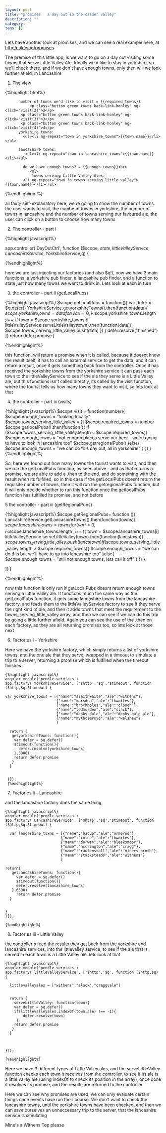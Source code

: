 ```yaml
---
layout: post
title: "promises   a day out in the calder valley"
description: ""
category: 
tags: []
---
```


Lets have another look at promises, and we can see a real example here, at [http:/calder.io/promises](http://calder.io/promises)

The premise of this little app, is we want to go on a day out visiting some towns that serve Little Valley Ale. Ideally we'd like to stay in yorkshire, so we'll check there, and if we don't have enough towns, only then will we look further afield, in Lancashire

1. The view

{%highlight html%}

          number of towns we'd like to visit = {{required_towns}}
               <p class="button green towns back-link-honley" ng-click="visit(2)">2</p>
           <p class="button green towns back-link-honley" ng-click="visit(3)">3</p>
           <p class="button green towns back-link-honley" ng-click="visit(4)">4</p>
          yorkshire towns:         
            <ul><li ng-repeat="town in yorkshire_towns">{{town.name}}</li></ul> 
               
          lancashire towns: 
             <ul><li ng-repeat="town in lancashire_towns">{{town.name}}</li></ul> 

            do we have enough towns? = {{enough_towns}}<br>
               <ul>
                towns serving Little Valley Ales: 
            <li ng-repeat="town in towns_serving_little_valley">{{town.name}}</li></ul> 
{%endhighlight%}

all fairly self-explanatory here, we're going to show the number of towns the user wants to visit, the numbe of towns in yorkshire, the number of towns in lancashire and the number of towns serving our favoured ale, the user can click on a button to choose how many towns

2. The controller - part i

{%highlight javascript%}

app.controller('DayOutCtrl', function ($scope, $state,littleValleyService,LancashireService,YorkshireService,$q) {

{%endhighlight%}

here we are just injecting our factories (and also $q!), now we have 3 main functions, a yorkshire pub finder, a lancashire pub finder, and a function to state just how many towns we want to drink in. Lets look at each in turn

3. the controller - part ii (getLocalPubs)

{%highlight javascript%}
  $scope.getlocalPubs = function(){
    var defer = $q.defer()
    YorkshireService.getyorkshireTowns().then(function(data){
      $scope.yorkshire_towns = data
      for (var i =0 ; i <$scope.yorkshire_towns.length ;i++ ){
        town = $scope.yorkshire_towns[i]
        littleValleyService.serveLittleValley(town).then(function(data){
          $scope.towns_serving_little_valley.push(data)
        })
      }
      defer.resolve("finished")
    })
    return defer.promise
  }

{%endhighlight%}

this function, will return a promise when it is called, because it doesnt know the result itself, it has to call an external service to get the data, and it can return a result, once it gets something back from the controller. Once it has received the yorkshire towns from the yorkshire service it can pass each town to the littleValleyService to see if the ale they serve is a Little Valley ale, but this functions isn't called directly, its called by the visit function, where the tourist tells us how many towns they want to visit, so lets look at that 

4. the controller - part iii (visits)

{%highlight javascript%}
 $scope.visit = function(number){
    $scope.enough_towns = "looking locally"
    $scope.towns_serving_little_valley = []
    $scope.required_towns = number
    $scope.getlocalPubs().then(function(){
      if ($scope.towns_serving_little_valley.length < $scope.required_towns){
        $scope.enough_towns = "not enough places serve our beer - we're going to have to look in lancashire too"
        $scope.getregionalPubs()
      }else{
        $scope.enough_towns = "we can do this day out, all in yorkshire!"
      }
    })
  }
  {%endhighlight%}

So,  here we found out how many towns the tourist wants to visit, and then we run the getLocalPubs function, as seen above - and as that returns a promise, we are able to add a .then to the end, and do something with the result <i>when</i> its fulfilled, so in this case if the getLocalPubs doesnt return the requisite number of towns, then it will run the getregionalPubs function, but it will only decide whether to run this function once the getlocalPubs function has fulfilled its promise, and not before

5 the controller - part iii (getRegionalPubs)

{%highlight javascript%}
  $scope.getRegionalPubs= function (){
   LancashireService.getLancashireTowns().then(function(towns){
    $scope.lancashire_towns = towns
    for (var i =0 ; i <$scope.lancashire_towns.length ;i++ ){
      town = $scope.lancashire_towns[i]
      littleValleyService.serveLittleValley(town).then(function(lancstown){
        $scope.towns_serving_little_valley.push(lancstown)
        if ($scope.towns_serving_little_valley.length > $scope.required_towns){
          $scope.enough_towns = "we can do this but we'll have to go into lancashire too"
        }else{
          $scope.enough_towns = "still not enough towns, lets call it off"
        }
      })
    }

  })
 }

{%endhighlight%}

now this function is only run if getLocalPubs doesnt return enough towns serving a Little Valley ale. It functions much the same way as the getLocalPubs function, it gets some lancashire towns from the lancashire factory, and feeds them to the littleValleyService factory to see if they serve the right kind of ale, and then it adds towns that meet the requirement to the towns_serving_little_valley array, and then we can see if we can do this trip by going a little further afield. Again you can see the use of the .then on each factory, as they are all returning promises too, so lets look at those next

6. Factories i - Yorkshire

Here we have the yorkshire factory, which simply returns a list of yorkshire towns, and the one ale that they serve, wrapped in a timeout to simulate a trip to a server, returning a promise which is fulfilled when the timeout finishes

    {%highlight javascript%}
    angular.module('pendle.services')
    app.factory('YorkshireService', ['$http','$q','$timeout', function ($http,$q,$timeout) {

    var yorkshire_towns = [{"name":"slaithwaite","ale":"withens"},
                           {"name":"marsden","ale":"thwaites"},
                           {"name":"brockholes","ale":"clough"},
                           {"name":"todmorden","ale":"slack"},
                           {"name":"denby dale","ale":"denby pale ale"},
                           {"name":"mytholmroyd","ale":"walshaw"}
                           ]
    
      return {
       getyorkshireTowns: function(){
        var defer = $q.defer()
        $timeout(function(){
          defer.resolve(yorkshire_towns)
        },3000)       
        return defer.promise
       }
      }

  
     }]);
     {%endhighlight%}
     
7. Factories ii - Lancashire

and the lancashire factory does the same thing,

    {%highlight javascript%}
    angular.module('pendle.services')
    app.factory('LancashireService', ['$http','$q','$timeout', function ($http,$q,$timeout) {

      var lancashire_towns = [{"name":"bacup","ale":"ormerod"},
                             {"name":"colne","ale":"thwaites"},
                             {"name":"darwen","ale":"bleaksmoor"},
                             {"name":"accrington","ale":"cragg"},
                             {"name":"rawtenstall","ale":"miners broth"},
                             {"name":"stacksteads","ale":"withens"}
                             ]

    return{
       getLancashireTowns: function(){
         var defer = $q.defer()
         $timeout(function(){
         defer.resolve(lancashire_towns)
       },6500)
         return defer.promise
      }


    }
    }]);

    {%endhighlight%}
    
8. Factories iii - Little Valley

the controller's feed the results they get back from the yorkshire and lancashire services, into the littlevalley service, to see if the ale that is served in each town is a Little Valley ale. lets look at that

    {%highlight javascript%}
    angular.module('pendle.services')
    app.factory('littleValleyService', ['$http','$q', function ($http,$q) {

      littlevalleyales = ["withens","slack","craggvale"]


      return {
        serveLittleValley: function(town){
        var defer = $q.defer()
        if(littlevalleyales.indexOf(town.ale) !== -1){
            defer.resolve(town)
         } 
        return defer.promise 
       }
      }
      

  
    }]);

    {%endhighlight%}
 
Here we have 3 different types of Little Valley ales, and the serveLittleValley function checks each town it receives from the controller, to see if its ale is a little valley ale (using indexOf to check its position in the array), once done it resolves its promise, and the results are returned to the controller
 
Here we can see why promises are used, we can only evaluate certain things once events have run their course. We don't want to check the lancashire towns, until the yorkshire towns have been checked, and then we can save ourselves an unneccessary trip to the server, that the lancashire service is simulating

Mine's a Withens Top please





